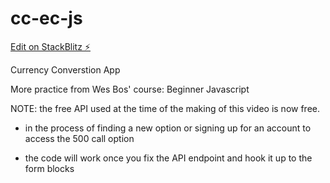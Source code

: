 # cc-ec-js

[Edit on StackBlitz ⚡️](https://stackblitz.com/edit/js-4wcxp6)

Currency Converstion App

More practice from Wes Bos' course: Beginner Javascript

NOTE: 
the free API used at the time of the making of this video is now free.

- in the process of finding a new option or signing up for an account to access the 500 call option 

- the code will work once you fix the API endpoint and hook it up to the form blocks